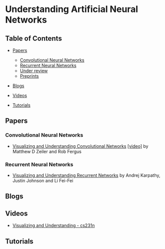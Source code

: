 # Understanding Artificial Neural Networks
## Table of Contents
- [Papers](#papers)
  - [Convolutional Neural Networks](#convolutional-neural-networks)
  - [Recurrent Neural Networks](#recurrent-neural-networks)
  - [Under review](#under-review)
  - [Preprints](#preprints) 

- [Blogs](#blogs)
- [Videos](#videos)
- [Tutorials](#tutorials)
  
## Papers
### Convolutional Neural Networks
- [Visualizing and Understanding Convolutional Networks](https://arxiv.org/abs/1311.2901) [[video]](https://www.youtube.com/watch?v=ghEmQSxT6tw) by Matthew D Zeiler and Rob Fergus
### Recurrent Neural Networks
- [Visualizing and Understanding Recurrent Networks](https://arxiv.org/abs/1506.02078) by Andrej Karpathy, Justin Johnson and Li Fei-Fei

## Blogs

## Videos
- [Visualizing and Understanding - cs231n](https://www.youtube.com/watch?v=6wcs6szJWMY)

## Tutorials

